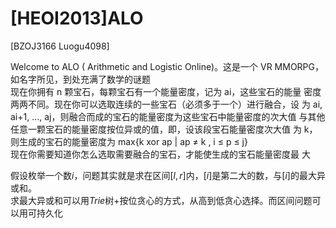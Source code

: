 # [HEOI2013]ALO
[BZOJ3166 Luogu4098]

Welcome to ALO ( Arithmetic and Logistic Online)。这是一个 VR MMORPG， 如名字所见，到处充满了数学的谜题  
现在你拥有 n 颗宝石，每颗宝石有一个能量密度，记为 ai，这些宝石的能量 密度两两不同。现在你可以选取连续的一些宝石（必须多于一个）进行融合，设 为 ai, ai+1, …, aj，则融合而成的宝石的能量密度为这些宝石中能量密度的次大值 与其他任意一颗宝石的能量密度按位异或的值，即，设该段宝石能量密度次大值 为 k，则生成的宝石的能量密度为 max{k xor ap | ap ≠ k , i ≤ p ≤ j}  
现在你需要知道你怎么选取需要融合的宝石，才能使生成的宝石能量密度最 大

假设枚举一个数$i$，问题其实就是求在区间$[l,r]$内，$[i]$是第二大的数，与$[i]$的最大异或和。  
求最大异或和可以用$Trie$树+按位贪心的方式，从高到低贪心选择。而区间问题可以用可持久化